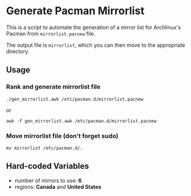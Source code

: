 # Generate Pacman Mirrorlist

This is a script to automate the generation of a mirror list for Archlinux's Pacman from `mirrorlist.pacnew` file.

The output file is `mirrorlist`, which you can then move to the appropriate directory.

## Usage

### Rank and generate mirrorlist file

```
./gen_mirrorlist.awk /etc/pacman.d/mirrorlist.pacnew
```

or

```
awk -f gen_mirrorlist.awk /etc/pacman.d/mirrorlist.pacnew
```

### Move mirrorlist file (don't forget sudo)

```
mv mirrorlist /etc/pacman.d/.
```

## Hard-coded Variables

- number of mirrors to use: **6**
- regions: **Canada** and **United States**
